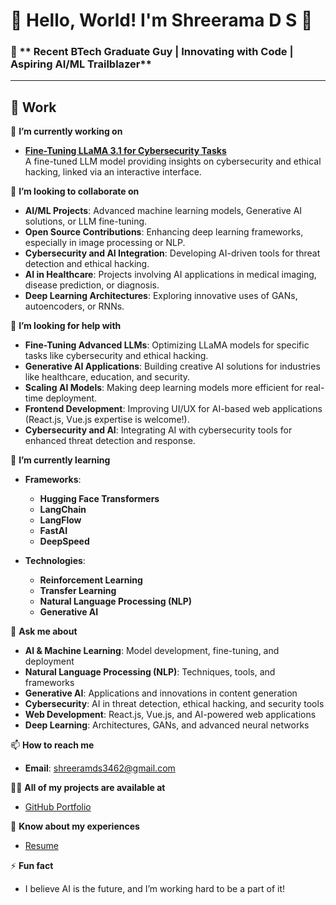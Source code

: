 # 👋 Hello, World! I'm Shreerama D S 🌟

### 🌟 ** Recent BTech Graduate Guy | Innovating with Code | Aspiring AI/ML Trailblazer**

---

## 🚀 **Work**

🔭 **I’m currently working on**  
- **[Fine-Tuning LLaMA 3.1 for Cybersecurity Tasks](https://github.com/shreeramdrao/cybersecurity-llama)**  
  A fine-tuned LLM model providing insights on cybersecurity and ethical hacking, linked via an interactive interface.  

👯 **I’m looking to collaborate on**  
- **AI/ML Projects**: Advanced machine learning models, Generative AI solutions, or LLM fine-tuning.  
- **Open Source Contributions**: Enhancing deep learning frameworks, especially in image processing or NLP.  
- **Cybersecurity and AI Integration**: Developing AI-driven tools for threat detection and ethical hacking.  
- **AI in Healthcare**: Projects involving AI applications in medical imaging, disease prediction, or diagnosis.  
- **Deep Learning Architectures**: Exploring innovative uses of GANs, autoencoders, or RNNs.  

🤝 **I’m looking for help with**  
- **Fine-Tuning Advanced LLMs**: Optimizing LLaMA models for specific tasks like cybersecurity and ethical hacking.  
- **Generative AI Applications**: Building creative AI solutions for industries like healthcare, education, and security.  
- **Scaling AI Models**: Making deep learning models more efficient for real-time deployment.  
- **Frontend Development**: Improving UI/UX for AI-based web applications (React.js, Vue.js expertise is welcome!).  
- **Cybersecurity and AI**: Integrating AI with cybersecurity tools for enhanced threat detection and response.  

🌱 **I’m currently learning**  
- **Frameworks**:  
  - **Hugging Face Transformers**  
  - **LangChain**  
  - **LangFlow**  
  - **FastAI**  
  - **DeepSpeed**  

- **Technologies**:  
  - **Reinforcement Learning**  
  - **Transfer Learning**  
  - **Natural Language Processing (NLP)**  
  - **Generative AI**  

💬 **Ask me about**  
- **AI & Machine Learning**: Model development, fine-tuning, and deployment  
- **Natural Language Processing (NLP)**: Techniques, tools, and frameworks  
- **Generative AI**: Applications and innovations in content generation  
- **Cybersecurity**: AI in threat detection, ethical hacking, and security tools  
- **Web Development**: React.js, Vue.js, and AI-powered web applications  
- **Deep Learning**: Architectures, GANs, and advanced neural networks  

📫 **How to reach me**  
- **Email**: shreeramds3462@gmail.com 

👨‍💻 **All of my projects are available at**  
- [GitHub Portfolio](https://github.com/shreeramdrao)   

📄 **Know about my experiences**  
- [Resume]([https://github.com/shreeramdrao/resume](https://drive.google.com/file/d/1H9hRb1Ky3JA_IeOgBswbgYdG6EDShIqM/view?usp=sharing))  

⚡ **Fun fact**  
- I believe AI is the future, and I’m working hard to be a part of it!  
